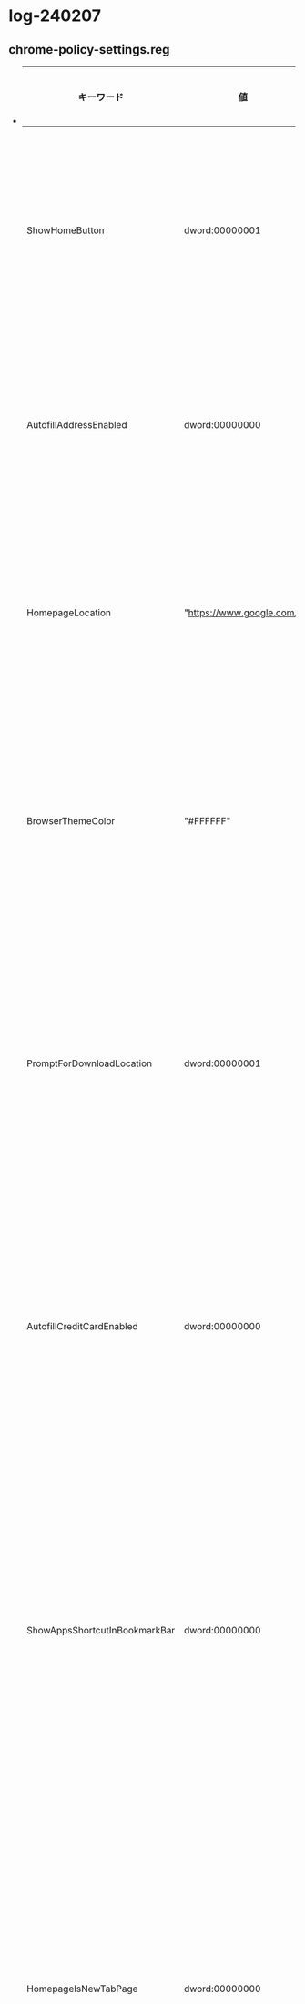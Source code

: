 # log-240207


## chrome-policy-settings.reg
- 
  | キーワード                        | 値              | 制御内容                                                     |
  |----------------------------------|-----------------|--------------------------------------------------------------|
  | ShowHomeButton                   | dword:00000001  | ホームボタンの表示を有効にする                                |
  | AutofillAddressEnabled           | dword:00000000  | 住所の自動入力を無効にする                                    |
  | HomepageLocation                 | "https://www.google.com/" | ホームページの場所を指定する                              |
  | BrowserThemeColor                | "#FFFFFF"       | ブラウザのテーマカラーを指定する                              |
  | PromptForDownloadLocation        | dword:00000001  | ダウンロード場所の指定をプロンプトする                        |
  | AutofillCreditCardEnabled        | dword:00000000  | クレジットカードの自動入力を無効にする                        |
  | ShowAppsShortcutInBookmarkBar    | dword:00000000  | ブックマークバーにアプリショートカットを表示しない             |
  | HomepageIsNewTabPage             | dword:00000000  | ホームページが新しいタブページであるかどうかを指定する         |
  | PasswordManagerEnabled           | dword:00000000  | パスワードマネージャーを無効にする                            |
  | TaskManagerEndProcessEnabled     | dword:00000001  | タスクマネージャーでプロセスの終了を許可する                  |
  | TranslateEnabled                 | dword:00000001  | ページの翻訳を有効にする                                      |
  | BrowserAddPersonEnabled          | dword:00000000  | ブラウザにユーザーを追加する機能を無効にする                  |
  | NTPCustomBackgroundEnabled       | dword:00000000  | 新しいタブページのカスタム背景を無効にする                    |

- ### 以下は Chrome を閉じた時にログアウトする URL の一覧です
  ```
  [HKEY_LOCAL_MACHINE\SOFTWARE\Policies\Google\Chrome\CookiesSessionOnlyForUrls]
  "1"="[*.]google.com"
  "2"="github.com"
  "3"="replit.com"
  "4"="[*.]lolipop.jp"
  "5"="paiza.jp"
  "6"="[*.]zoom.us"
  "7"="twitter.com"
  ```
